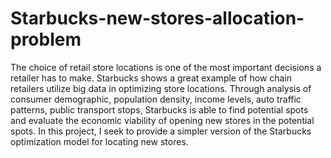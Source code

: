 # Starbucks-new-stores-allocation-problem
The choice of retail store locations is one of the most important decisions a retailer has to make. 
Starbucks shows a great example of how chain retailers utilize big data in optimizing store locations. 
Through analysis of consumer demographic, population density, income levels, auto traffic patterns, 
public transport stops, Starbucks is able to find potential spots and evaluate the economic viability 
of opening new stores in the potential spots. In this project, I seek to provide a simpler version of 
the Starbucks optimization model for locating new stores. 
